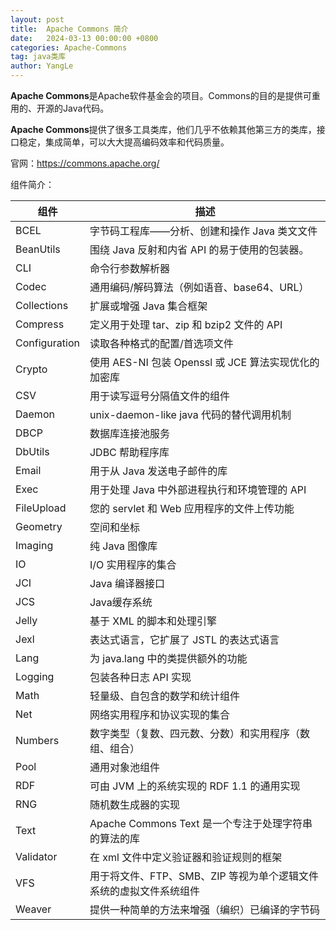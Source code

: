 ```yaml
---
layout: post
title:  Apache Commons 简介
date:   2024-03-13 00:00:00 +0800
categories: Apache-Commons
tag: java类库
author: YangLe
---
```




**Apache Commons**是Apache软件基金会的项目。Commons的目的是提供可重用的、开源的Java代码。

**Apache Commons**提供了很多工具类库，他们几乎不依赖其他第三方的类库，接口稳定，集成简单，可以大大提高编码效率和代码质量。

官网：https://commons.apache.org/



组件简介：

| 组件          | 描述                                                         |
| ------------- | ------------------------------------------------------------ |
| BCEL          | 字节码工程库——分析、创建和操作 Java 类文文件                 |
| BeanUtils     | 围绕 Java 反射和内省 API 的易于使用的包装器。                |
| CLI           | 命令行参数解析器                                             |
| Codec         | 通用编码/解码算法（例如语音、base64、URL）                   |
| Collections   | 扩展或增强 Java 集合框架                                     |
| Compress      | 定义用于处理 tar、zip 和 bzip2 文件的 API                    |
| Configuration | 读取各种格式的配置/首选项文件                                |
| Crypto        | 使用 AES-NI 包装 Openssl 或 JCE 算法实现优化的加密库         |
| CSV           | 用于读写逗号分隔值文件的组件                                 |
| Daemon        | unix-daemon-like java 代码的替代调用机制                     |
| DBCP          | 数据库连接池服务                                             |
| DbUtils       | JDBC 帮助程序库                                              |
| Email         | 用于从 Java 发送电子邮件的库                                 |
| Exec          | 用于处理 Java 中外部进程执行和环境管理的 API                 |
| FileUpload    | 您的 servlet 和 Web 应用程序的文件上传功能                   |
| Geometry      | 空间和坐标                                                   |
| Imaging       | 纯 Java 图像库                                               |
| IO            | I/O 实用程序的集合                                           |
| JCI           | Java 编译器接口                                              |
| JCS           | Java缓存系统                                                 |
| Jelly         | 基于 XML 的脚本和处理引擎                                    |
| Jexl          | 表达式语言，它扩展了 JSTL 的表达式语言                       |
| Lang          | 为 java.lang 中的类提供额外的功能                            |
| Logging       | 包装各种日志 API 实现                                        |
| Math          | 轻量级、自包含的数学和统计组件                               |
| Net           | 网络实用程序和协议实现的集合                                 |
| Numbers       | 数字类型（复数、四元数、分数）和实用程序（数组、组合）       |
| Pool          | 通用对象池组件                                               |
| RDF           | 可由 JVM 上的系统实现的 RDF 1.1 的通用实现                   |
| RNG           | 随机数生成器的实现                                           |
| Text          | Apache Commons Text 是一个专注于处理字符串的算法的库         |
| Validator     | 在 xml 文件中定义验证器和验证规则的框架                      |
| VFS           | 用于将文件、FTP、SMB、ZIP 等视为单个逻辑文件系统的虚拟文件系统组件 |
| Weaver        | 提供一种简单的方法来增强（编织）已编译的字节码               |

